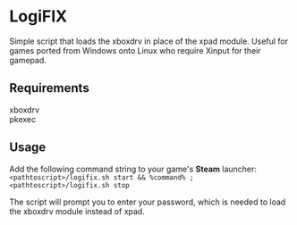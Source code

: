 # LogiFIX

Simple script that loads the xboxdrv in place of the xpad module. Useful for games ported from Windows onto Linux who require Xinput for their gamepad.

## Requirements
xboxdrv </br>
pkexec

## Usage
Add the following command string to your game's **Steam** launcher:
`<pathtoscript>/logifix.sh start && %command% ; <pathtoscript>/logifix.sh stop`

The script will prompt you to enter your password, which is needed to load the xboxdrv module instead of xpad.
